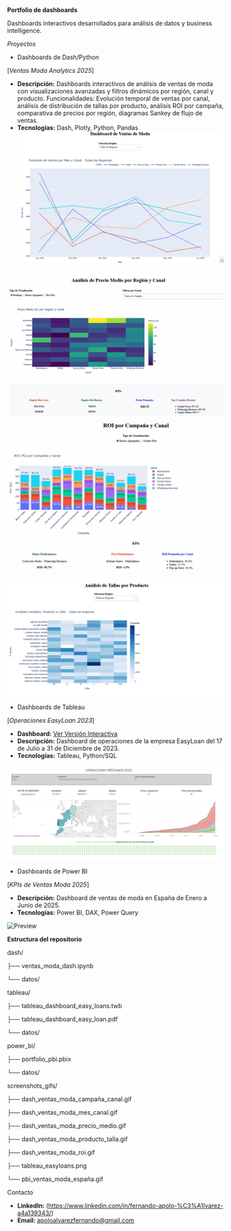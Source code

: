 **Portfolio de dashboards**

Dashboards interactivos desarrollados para análisis de datos y business intelligence.


*Proyectos*

- Dashboards de Dash/Python

[*Ventas Moda Analytics 2025*]
- **Descripción:** Dashboards interactivos de análisis de ventas de moda con visualizaciones avanzadas y filtros dinámicos por región, canal y producto.
Funcionalidades: Evolución temporal de ventas por canal, análisis de distribución de tallas por producto, análisis ROI por campaña, comparativa de precios por región, diagramas Sankey de flujo de ventas.
- **Tecnologías:** Dash, Plotly, Python, Pandas
![Preview](screenshots_gifs/dash_ventas_moda_mes_canal.gif)

![Preview](screenshots_gifs/dash_ventas_moda_precio_medio.gif)

![Preview](screenshots_gifs/dash_ventas_moda_roi.gif)

![Preview](screenshots_gifs/dash_ventas_moda_producto_talla.gif)

- Dashboards de Tableau

[*Operaciones EasyLoan 2023*]
- **Dashboard:** [Ver Versión Interactiva](https://public.tableau.com/views/PRACTICA_TABLEAU_FERNANDO_APOLO/Dashboard1?:language=es-ES&:sid=&:redirect=auth&:display_count=n&:origin=viz_share_link)
- **Descripción:** Dashboard de operaciones de la empresa EasyLoan del 17 de Julio a 31 de Diciembre de 2023.
- **Tecnologías:** Tableau, Python/SQL

![Preview](screenshots_gifs/tableau_easyloans.png)

- Dashboards de Power BI

[*KPIs de Ventas Moda 2025*]
- **Descripción:** Dashboard de ventas de moda en España de Enero a Junio de 2025.
- **Tecnologías:** Power BI, DAX, Power Query

![Preview](screenshots_gifs/pbi_ventas_moda_españa.gif)

**Estructura del repositorio**


dash/

├── ventas_moda_dash.ipynb

└── datos/

tableau/

├── tableau_dashboard_easy_loans.twb

├── tableau_dashboard_easy_loan.pdf

└── datos/

power_bi/

├── portfolio_pbi.pbix

└── datos/

screenshots_gifs/

├── dash_ventas_moda_campaña_canal.gif

├── dash_ventas_moda_mes_canal.gif

├── dash_ventas_moda_precio_medio.gif

├── dash_ventas_moda_producto_talla.gif

├── dash_ventas_moda_roi.gif


├── tableau_easyloans.png

└── pbi_ventas_moda_españa.gif

Contacto

- **LinkedIn:** (https://www.linkedin.com/in/fernando-apolo-%C3%A1lvarez-a4a139343/)
- **Email:** apoloalvarezfernando@gmail.com
